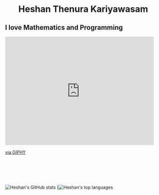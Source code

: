 
<h1 align="center">Heshan Thenura Kariyawasam </h1>

## I love Mathematics and Programming

<iframe src="https://giphy.com/embed/bx3Cvt88j7PtM4SOaS" width="480" height="350" frameBorder="0" class="giphy-embed" allowFullScreen></iframe><p><a href="https://giphy.com/stickers/Sigma-Software-transparent-bx3Cvt88j7PtM4SOaS">via GIPHY</a></p>

<br>
<br>
<br>
<br>

![Heshan's GitHub stats](https://github-readme-stats.vercel.app/api?username=heshanthenura&theme=synthwave)
 [![Heshan's top languages](https://github-readme-stats.vercel.app/api/top-langs/?username=heshanthenura&theme=blue-green)



